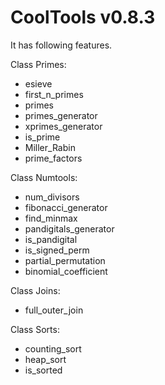 CoolTools v0.8.3
=========

It has following features.

Class Primes:
- esieve
- first_n_primes
- primes
- primes_generator
- xprimes_generator
- is_prime
- Miller_Rabin
- prime_factors

Class Numtools:
- num_divisors
- fibonacci_generator
- find_minmax
- pandigitals_generator
- is_pandigital
- is_signed_perm
- partial_permutation
- binomial_coefficient

Class Joins:
- full_outer_join

Class Sorts:
- counting_sort
- heap_sort
- is_sorted